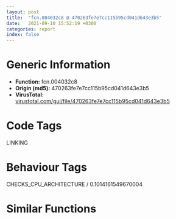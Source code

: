 ```yaml
---
layout: post
title:  "fcn.004032c8 @ 470263fe7e7cc115b95cd041d643e3b5"
date:   2021-09-10 15:52:19 +0300
categories: report
index: false
---
```


# Generic Information
- **Function:** fcn.004032c8
- **Origin (md5):** 470263fe7e7cc115b95cd041d643e3b5
- **VirusTotal:** [virustotal.com/gui/file/470263fe7e7cc115b95cd041d643e3b5][virustotal_ref]

# Code Tags
<span class="tag" id="LINKING">LINKING</span>


# Behaviour Tags
<span class="bhv-tag" id="CHECKS_CPU_ARCHITECTURE">CHECKS_CPU_ARCHITECTURE / 0.1014161549670004</span>

# Similar Functions
<script type="text/javascript" src="https://www.gstatic.com/charts/loader.js"></script>
<script type="text/javascript">

    google.charts.load('current', {'packages':['corechart']});
    google.charts.setOnLoadCallback(drawChart);

    function drawChart() {
    var data = new google.visualization.DataTable();
        data.addColumn('number', 'X');
        data.addColumn('number', 'Y');
        data.addColumn({type: 'string', role: 'tooltip', 'p': {'html': true}});
        data.addColumn({'type': 'string', 'role': 'style'});
        
        data.addRows([
    [-15.26257038116455, -132.94065856933594, '<b><a href="/report/fcn.004032c8@470263fe7e7cc115b95cd041d643e3b5">fcn.004032c8</a><br>@470263fe7e7cc115b95cd041d643e3b5</b><br>push ebp<br>mov ebp, esp<br>sub esp, 0x38<br>push ebx<br>push 0x6b<br>pop eax<br>push 0x65<br>pop ebx<br>push 0x72<br>movdqa xmm0, xmmword[str.Wow64RevertWow64Wow64DisableWow6RpcStringBindingNtSetInformationRpcBindingFromStRpcBindingSetAutH]<br>mov dword[ebp-4], ecx<br>pop ecx<br>push 0x6e<br>pop edx<br>push 0x6c<br>mov word[ebp-0x18], ax<br>pop eax<br>push 0x33<br>mov word[ebp-0xe], ax<br>pop eax<br>mov word[ebp-0xc], ax<br>push 0x32<br>pop eax<br>mov word[ebp-0xa], ax<br>xor eax, eax<br>mov dword[ebp-8], eax<br>mov byte[ebp-0x1b], al<br>mov eax, dword[0x4232f8]<br>mov word[ebp-0x16], bx<br>mov word[ebp-0x10], bx<br>mov byte[ebp-0x25], bl<br>mov byte[ebp-0x21], bl<br>mov word[ebp-0x14], cx<br>mov word[ebp-0x12], dx<br>mov word[ebp-0x28], 0x7346<br>mov byte[ebp-0x26], 0x52<br>mov word[ebp-0x24], 0x6964<br>mov byte[ebp-0x22], cl<br>mov dword[ebp-0x20], 0x6f697463<br>mov byte[ebp-0x1c], dl<br>movdqu xmmword[ebp-0x38], xmm0<br>pop ebx<br>test eax, eax<br>jne 0x403367<br>lea eax, [ebp-0x38]<br>push eax<br>lea eax, [ebp-0x18]<br>push eax<br>call dword[sym.imp.KERNEL32.dll_GetModuleHandleW]<br>push eax<br>call dword[sym.imp.KERNEL32.dll_GetProcAddress]<br>mov dword[0x4232f8], eax<br>test eax, eax<br>je 0x40336d<br>lea ecx, [ebp-4]<br>push ecx<br>call eax<br>mov esp, ebp<br>pop ebp<br>ret <br><eoc> ', 'point { fill-color: #e0440e; }'],
[-188.01730346679688, -83.0853271484375, '<b><a href="/report/fcn.00409fe7@470263fe7e7cc115b95cd041d643e3b5">fcn.00409fe7</a><br>@470263fe7e7cc115b95cd041d643e3b5</b><br>push ebp<br>mov ebp, esp<br>sub esp, 0x118<br>push ebx<br>push esi<br>push edi<br>xor eax, eax<br>mov dword[ebp-0xd0], ecx<br>lea edi, [ebp-0x118]<br>xor ebx, ebx<br>stosd dword<br>push 0x72<br>mov dword[ebp-8], ebx<br>mov dword[ebp-4], ebx<br>stosd dword<br>stosd dword<br>stosd dword<br>pop eax<br>push 0x70<br>pop ecx<br>push 0x63<br>mov word[ebp-0x54], ax<br>mov word[ebp-0x4e], ax<br>mov word[ebp-0x52], cx<br>pop ecx<br>push 0x74<br>pop eax<br>push 0x34<br>mov word[ebp-0x4c], ax<br>pop eax<br>push 0x2e<br>mov word[ebp-0x4a], ax<br>pop eax<br>push 0x64<br>mov word[ebp-0x48], ax<br>pop eax<br>mov word[ebp-0x46], ax<br>push 0x6c<br>pop eax<br>mov word[ebp-0x44], ax<br>mov word[ebp-0x42], ax<br>xor eax, eax<br>mov dword[ebp-0x40], eax<br>lea eax, [ebp-0x54]<br>push eax<br>mov word[ebp-0x50], cx<br>call dword[sym.imp.KERNEL32.dll_LoadLibraryW]<br>mov esi, eax<br>test esi, esi<br>jne 0x40a06a<br>push 5<br>pop eax<br>jmp 0x40a3f2<br>mov edi, dword[sym.imp.KERNEL32.dll_GetProcAddress]<br>push 0x6e<br>pop eax<br>push 0x72<br>mov byte[ebp-0x23], al<br>mov byte[ebp-0x20], al<br>pop eax<br>push 0x65<br>mov byte[ebp-0x1d], al<br>pop eax<br>mov byte[ebp-0x1c], al<br>mov byte[ebp-0x1b], al<br>lea eax, [ebp-0x28]<br>push eax<br>push esi<br>mov dword[ebp-0x28], 0x42637052<br>mov byte[ebp-0x24], 0x69<br>mov word[ebp-0x22], 0x6964<br>mov word[ebp-0x1f], 0x4667<br>mov byte[ebp-0x1a], bl<br>call edi<br>mov dword[ebp-0xcc], eax<br>test eax, eax<br>jne 0x40a0bd<br>mov eax, 0x6e8<br>jmp 0x40a3f2<br>movdqa xmm0, xmmword[0x41a880]<br>push 0x65<br>pop eax<br>mov byte[ebp-0xd6], al<br>lea eax, [ebp-0xec]<br>push eax<br>push esi<br>movdqu xmmword[ebp-0xec], xmm0<br>mov dword[ebp-0xdc], 0x706d6f43<br>mov word[ebp-0xd8], 0x736f<br>mov word[ebp-0xd5], 0x57<br>call edi<br>mov dword[ebp-0xc8], eax<br>test eax, eax<br>je 0x40a0b3<br>push 0x72<br>pop eax<br>push 0x65<br>mov byte[ebp-0x13], al<br>mov byte[ebp-0xe], al<br>pop eax<br>mov byte[ebp-0xd], al<br>mov byte[ebp-0xc], al<br>lea eax, [ebp-0x18]<br>push eax<br>push esi<br>mov dword[ebp-0x18], 0x53637052<br>mov byte[ebp-0x14], 0x74<br>mov dword[ebp-0x12], 0x46676e69<br>mov word[ebp-0xb], 0x57<br>call edi<br>mov dword[ebp-0xc4], eax<br>test eax, eax<br>je 0x40a0b3<br>push 0x63<br>pop eax<br>push 0x38<br>pop edi<br>push 0x62<br>mov word[ebp-0xc0], ax<br>pop eax<br>push 0x61<br>mov word[ebp-0xbc], ax<br>pop eax<br>push 0x37<br>mov word[ebp-0xba], ax<br>pop eax<br>push 0x33<br>mov word[ebp-0xb8], ax<br>pop eax<br>push 0x64<br>pop ecx<br>push 0x32<br>mov word[ebp-0xb6], ax<br>mov word[ebp-0xb4], cx<br>pop ecx<br>push 0x2d<br>pop edx<br>push 0x64<br>mov word[ebp-0xae], ax<br>pop eax<br>push 0x35<br>mov word[ebp-0xac], ax<br>pop eax<br>push 0x34<br>mov word[ebp-0xaa], ax<br>mov word[ebp-0xa8], ax<br>pop eax<br>push 0x39<br>mov word[ebp-0xa4], ax<br>mov word[ebp-0xb2], cx<br>mov word[ebp-0xa2], cx<br>pop ecx<br>push 0x63<br>pop eax<br>push 0x65<br>mov word[ebp-0x9e], ax<br>pop eax<br>push 0x61<br>mov word[ebp-0xbe], di<br>mov word[ebp-0x9a], di<br>pop edi<br>push 0x63<br>mov word[ebp-0xb0], dx<br>mov word[ebp-0xa6], dx<br>mov word[ebp-0x9c], dx<br>mov word[ebp-0x98], ax<br>mov word[ebp-0x92], dx<br>pop edx<br>push 0x34<br>pop eax<br>push 0x66<br>mov word[ebp-0x8e], ax<br>mov word[ebp-0x8c], ax<br>pop eax<br>push 0x30<br>mov word[ebp-0x8a], ax<br>pop eax<br>push 0x36<br>mov word[ebp-0x88], ax<br>mov word[ebp-0x86], ax<br>pop eax<br>push 0x66<br>mov word[ebp-0x94], di<br>pop edi<br>push edi<br>mov word[ebp-0x84], ax<br>mov word[ebp-0x80], ax<br>pop eax<br>mov word[ebp-0xa0], cx<br>mov word[ebp-0x96], cx<br>mov word[ebp-0x90], dx<br>mov word[ebp-0x82], di<br>mov word[ebp-0x7e], cx<br>mov word[ebp-0x7c], ax<br>push 0x6e<br>xor eax, eax<br>mov word[ebp-0x7a], dx<br>mov dword[ebp-0x78], eax<br>pop eax<br>push 0x61<br>pop edi<br>push 0x6c<br>mov word[ebp-0x3c], ax<br>pop eax<br>push 0x72<br>mov word[ebp-0x36], ax<br>pop eax<br>push 0x70<br>mov word[ebp-0x34], ax<br>pop eax<br>mov word[ebp-0x32], ax<br>xor eax, eax<br>mov dword[ebp-0x2e], eax<br>lea eax, [ebp-8]<br>push eax<br>push ebx<br>push ebx<br>push ebx<br>lea eax, [ebp-0x3c]<br>mov word[ebp-0x3a], dx<br>push eax<br>lea eax, [ebp-0xc0]<br>mov word[ebp-0x38], di<br>push eax<br>mov word[ebp-0x30], dx<br>call dword[ebp-0xc8]<br>mov edi, eax<br>test edi, edi<br>jne 0x40a3df<br>movdqa xmm0, xmmword[0x41a8a0]<br>push 0x72<br>pop eax<br>push 0x6e<br>mov byte[ebp-0x64], al<br>pop eax<br>push 0x64<br>pop ecx<br>mov byte[ebp-0x62], al<br>mov byte[ebp-0x5e], al<br>mov byte[ebp-0x5b], al<br>lea eax, [ebp-0x74]<br>push eax<br>push esi<br>movdqu xmmword[ebp-0x74], xmm0<br>mov byte[ebp-0x63], 0x69<br>mov word[ebp-0x61], 0x4267<br>mov byte[ebp-0x5f], 0x69<br>mov byte[ebp-0x5d], cl<br>mov byte[ebp-0x5c], 0x69<br>mov word[ebp-0x5a], 0x5767<br>mov byte[ebp-0x58], bl<br>call dword[sym.imp.KERNEL32.dll_GetProcAddress]<br>test eax, eax<br>je 0x40a0b3<br>lea ecx, [ebp-4]<br>push ecx<br>push dword[ebp-8]<br>call eax<br>mov edi, eax<br>cmp dword[ebp-8], ebx<br>je 0x40a33d<br>lea eax, [ebp-8]<br>push eax<br>call dword[ebp-0xc4]<br>test edi, edi<br>jne 0x40a3df<br>movdqa xmm0, xmmword[0x41a8b0]<br>push 0x6e<br>pop eax<br>push 0x66<br>mov byte[ebp-0xf6], al<br>pop eax<br>mov byte[ebp-0xf5], al<br>lea eax, [ebp-0x108]<br>push eax<br>push esi<br>mov dword[ebp-0x118], 1<br>mov dword[ebp-0x10c], 3<br>mov dword[ebp-0x114], ebx<br>mov dword[ebp-0x110], ebx<br>movdqu xmmword[ebp-0x108], xmm0<br>mov word[ebp-0xf8], 0x4968<br>mov dword[ebp-0xf4], 0x5778456f<br>mov byte[ebp-0xf0], bl<br>call dword[sym.imp.KERNEL32.dll_GetProcAddress]<br>test eax, eax<br>je 0x40a0b3<br>lea ecx, [ebp-0x118]<br>push ecx<br>push ebx<br>push ebx<br>push 0xa<br>push 6<br>push ebx<br>push dword[ebp-4]<br>call eax<br>mov edi, eax<br>test edi, edi<br>jne 0x40a3df<br>mov ecx, dword[ebp-0xd0]<br>mov eax, dword[ebp-4]<br>mov dword[ebp-4], ebx<br>mov dword[ecx], eax<br>jmp 0x40a3e2<br>mov ebx, dword[ebp-4]<br>test ebx, ebx<br>je 0x40a3f0<br>lea eax, [ebp-4]<br>push eax<br>call dword[ebp-0xcc]<br>mov eax, edi<br>pop edi<br>pop esi<br>pop ebx<br>mov esp, ebp<br>pop ebp<br>ret <br><eoc> ', 'null'],
[-132.99853515625, 153.03591918945312, '<b><a href="/report/fcn.00403227@470263fe7e7cc115b95cd041d643e3b5">fcn.00403227</a><br>@470263fe7e7cc115b95cd041d643e3b5</b><br>push ebp<br>mov ebp, esp<br>sub esp, 0x28<br>push 0x6b<br>pop eax<br>push 0x65<br>pop edx<br>push 0x72<br>pop ecx<br>push 0x6e<br>mov word[ebp-0x28], ax<br>pop eax<br>push 0x6c<br>mov word[ebp-0x22], ax<br>pop eax<br>push 0x33<br>mov word[ebp-0x1e], ax<br>pop eax<br>mov word[ebp-0x1c], ax<br>push 0x32<br>pop eax<br>mov word[ebp-0x1a], ax<br>xor eax, eax<br>mov dword[ebp-0x18], eax<br>mov byte[ebp-6], al<br>lea eax, [ebp-0x14]<br>push eax<br>lea eax, [ebp-0x28]<br>mov word[ebp-0x26], dx<br>push eax<br>mov word[ebp-0x24], cx<br>mov word[ebp-0x20], dx<br>mov dword[ebp-0x14], 0x6f577349<br>mov dword[ebp-0x10], 0x50343677<br>mov byte[ebp-0xc], cl<br>mov word[ebp-0xb], 0x636f<br>mov byte[ebp-9], dl<br>mov word[ebp-8], 0x7373<br>call dword[sym.imp.KERNEL32.dll_GetModuleHandleW]<br>push eax<br>call dword[sym.imp.KERNEL32.dll_GetProcAddress]<br>mov dword[0x4232f4], eax<br>test eax, eax<br>je 0x4032c4<br>and dword[ebp-4], 0<br>lea eax, [ebp-4]<br>push eax<br>call dword[sym.imp.KERNEL32.dll_GetCurrentProcess]<br>push eax<br>call dword[0x4232f4]<br>neg eax<br>sbb eax, eax<br>and eax, dword[ebp-4]<br>mov esp, ebp<br>pop ebp<br>ret <br><eoc> ', 'null'],
[14.22644329071045, 50.72238540649414, '<b><a href="/report/fcn.00408a17@470263fe7e7cc115b95cd041d643e3b5">fcn.00408a17</a><br>@470263fe7e7cc115b95cd041d643e3b5</b><br>push ebp<br>mov ebp, esp<br>sub esp, 0x24<br>push esi<br>push dword[ebp+8]<br>call dword[sym.imp.KERNEL32.dll_lstrlenW]<br>add eax, dword[ebp+0xc]<br>lea ecx, [eax*2+4]<br>call fcn.00408cd4<br>mov esi, eax<br>test esi, esi<br>je 0x408aed<br>push ebx<br>push 0x6e<br>pop eax<br>push 0x74<br>mov word[ebp-0x24], ax<br>pop eax<br>push 0x64<br>pop ecx<br>push 0x6c<br>pop edx<br>mov word[ebp-0x22], ax<br>push 0x2e<br>pop eax<br>mov word[ebp-0x1a], ax<br>xor eax, eax<br>mov dword[ebp-0x12], eax<br>lea eax, [ebp-0x24]<br>push eax<br>mov word[ebp-0x20], cx<br>mov word[ebp-0x1e], dx<br>mov word[ebp-0x1c], dx<br>mov word[ebp-0x18], cx<br>mov word[ebp-0x16], dx<br>mov word[ebp-0x14], dx<br>call dword[sym.imp.KERNEL32.dll_GetModuleHandleW]<br>mov ebx, eax<br>test ebx, ebx<br>je 0x408ad2<br>mov eax, dword[0x423314]<br>mov dword[ebp-0xc], 0x7773765f<br>mov dword[ebp-8], 0x6e697270<br>mov word[ebp-4], 0x6674<br>mov byte[ebp-2], 0<br>test eax, eax<br>jne 0x408add<br>lea eax, [ebp-0xc]<br>push eax<br>push ebx<br>call dword[sym.imp.KERNEL32.dll_GetProcAddress]<br>mov dword[0x423314], eax<br>test eax, eax<br>jne 0x408add<br>lea eax, [ebp-0xb]<br>push eax<br>push ebx<br>call dword[sym.imp.KERNEL32.dll_GetProcAddress]<br>mov dword[0x423314], eax<br>test eax, eax<br>jne 0x408add<br>mov ecx, esi<br>call fcn.00408ce5<br>xor eax, eax<br>jmp 0x408aec<br>lea ecx, [ebp+0x14]<br>push ecx<br>push dword[ebp+8]<br>push esi<br>call eax<br>add esp, 0xc<br>mov eax, esi<br>pop ebx<br>pop esi<br>mov esp, ebp<br>pop ebp<br>ret <br><eoc> ', 'null'],
[-294.9256896972656, 61.491886138916016, '<b><a href="/report/fcn.00403371@470263fe7e7cc115b95cd041d643e3b5">fcn.00403371</a><br>@470263fe7e7cc115b95cd041d643e3b5</b><br>push ebp<br>mov ebp, esp<br>sub esp, 0x38<br>push ebx<br>push 0x6b<br>pop eax<br>push 0x65<br>pop ebx<br>push 0x72<br>movdqa xmm0, xmmword[0x41a870]<br>mov dword[ebp-4], ecx<br>pop ecx<br>push 0x6e<br>pop edx<br>push 0x6c<br>mov word[ebp-0x18], ax<br>pop eax<br>push 0x33<br>mov word[ebp-0xe], ax<br>pop eax<br>mov word[ebp-0xc], ax<br>push 0x32<br>pop eax<br>mov word[ebp-0xa], ax<br>xor eax, eax<br>mov dword[ebp-8], eax<br>mov byte[ebp-0x1a], al<br>mov eax, dword[0x4232f0]<br>mov word[ebp-0x16], bx<br>mov word[ebp-0x10], bx<br>mov byte[ebp-0x24], bl<br>mov byte[ebp-0x20], bl<br>mov word[ebp-0x14], cx<br>mov word[ebp-0x12], dx<br>mov dword[ebp-0x28], 0x52734634<br>mov word[ebp-0x23], 0x6964<br>mov byte[ebp-0x21], cl<br>mov dword[ebp-0x1f], 0x6f697463<br>mov byte[ebp-0x1b], dl<br>movdqu xmmword[ebp-0x38], xmm0<br>pop ebx<br>test eax, eax<br>jne 0x40340d<br>lea eax, [ebp-0x38]<br>push eax<br>lea eax, [ebp-0x18]<br>push eax<br>call dword[sym.imp.KERNEL32.dll_GetModuleHandleW]<br>push eax<br>call dword[sym.imp.KERNEL32.dll_GetProcAddress]<br>mov dword[0x4232f0], eax<br>test eax, eax<br>je 0x403413<br>lea ecx, [ebp-4]<br>push ecx<br>call eax<br>mov esp, ebp<br>pop ebp<br>ret <br><eoc> ', 'null'],

        ]);

    var options = {
        title: 'Similarity Plot',
        legend: 'none',
        colors: ['#dedbd9', '#e6693e', '#ec8f6e', '#f3b49f', '#f6c7b6'],
        tooltip: {isHtml: true, trigger: 'both'},
        explorer: {
        actions: ["dragToZoom", "rightClickToReset"],
        },
        chartArea: {
        width: '80%',
        height: '80%'
        },
        width: '100%',
        height: '100%'
    };

    var chart = new google.visualization.ScatterChart(document.getElementById('chart_div'));

    chart.draw(data, options);
    }
    
</script>


<div id="chart_div" style="width: 100%px; height: 100%;"></div>

# Disassembled Code
{% highlight nasm %}

push ebp
mov ebp, esp
sub esp, 0x38
push ebx
push 0x6b
pop eax
push 0x65
pop ebx
push 0x72
movdqa xmm0, xmmword[str.Wow64RevertWow64Wow64DisableWow6RpcStringBindingNtSetInformationRpcBindingFromStRpcBindingSetAutH]
mov dword[ebp-4], ecx
pop ecx
push 0x6e
pop edx
push 0x6c
mov word[ebp-0x18], ax
pop eax
push 0x33
mov word[ebp-0xe], ax
pop eax
mov word[ebp-0xc], ax
push 0x32
pop eax
mov word[ebp-0xa], ax
xor eax, eax
mov dword[ebp-8], eax
mov byte[ebp-0x1b], al
mov eax, dword[0x4232f8]
mov word[ebp-0x16], bx
mov word[ebp-0x10], bx
mov byte[ebp-0x25], bl
mov byte[ebp-0x21], bl
mov word[ebp-0x14], cx
mov word[ebp-0x12], dx
mov word[ebp-0x28], 0x7346
mov byte[ebp-0x26], 0x52
mov word[ebp-0x24], 0x6964
mov byte[ebp-0x22], cl
mov dword[ebp-0x20], 0x6f697463
mov byte[ebp-0x1c], dl
movdqu xmmword[ebp-0x38], xmm0
pop ebx
test eax, eax
jne 0x403367
lea eax, [ebp-0x38]
push eax
lea eax, [ebp-0x18]
push eax
call dword[sym.imp.KERNEL32.dll_GetModuleHandleW]
push eax
call dword[sym.imp.KERNEL32.dll_GetProcAddress]
mov dword[0x4232f8], eax
test eax, eax
je 0x40336d
lea ecx, [ebp-4]
push ecx
call eax
mov esp, ebp
pop ebp
ret

{% endhighlight %}

[virustotal_ref]: https://www.virustotal.com/gui/file/470263fe7e7cc115b95cd041d643e3b5